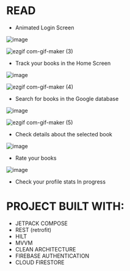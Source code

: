 # READ

  - Animated Login Screen
  
![image](https://user-images.githubusercontent.com/83213476/215795989-40567231-71da-415c-b458-b6df0f8a9617.png)

![ezgif com-gif-maker (3)](https://user-images.githubusercontent.com/83213476/215792719-bdeb8243-cd75-484b-9f9b-f032f368772f.gif)

  - Track your books in the Home Screen
  
![image](https://user-images.githubusercontent.com/83213476/215793583-1f90b6de-d56f-477d-b6c6-ba6a49c480ef.png)

![ezgif com-gif-maker (4)](https://user-images.githubusercontent.com/83213476/215794583-ed58b0ef-2dcf-44ea-a3d4-2879fa606a7b.gif)

  - Search for books in the Google database
  
![image](https://user-images.githubusercontent.com/83213476/215795123-3d821ba3-988b-4225-8449-2a4dcb44e657.png)

![ezgif com-gif-maker (5)](https://user-images.githubusercontent.com/83213476/215795816-f6f8d993-5322-4103-9462-1718bce05446.gif)

  - Check details about the selected book

![image](https://user-images.githubusercontent.com/83213476/215797388-fa6dace1-100e-4a62-82c5-bcba4ca5cb0b.png)


  - Rate your books
  
![image](https://user-images.githubusercontent.com/83213476/216824689-144e0297-7e77-458b-a240-107c0805ed9c.png)
  
  - Check your profile stats
In progress

# PROJECT BUILT WITH:
  - JETPACK COMPOSE
  - REST (retrofit)
  - HILT
  - MVVM
  - CLEAN ARCHITECTURE
  - FIREBASE AUTHENTICATION
  - CLOUD FIRESTORE
  
